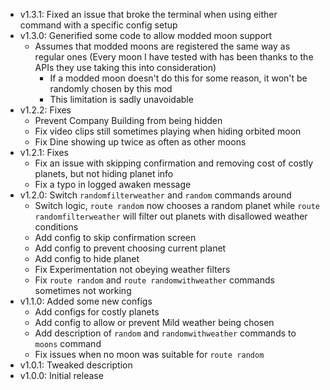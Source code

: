 - v1.3.1: Fixed an issue that broke the terminal when using either command with a specific config setup
- v1.3.0: Generified some code to allow modded moon support
  - Assumes that modded moons are registered the same way as regular ones (Every moon I have tested with has been thanks to the APIs they use taking this into consideration)
    - If a modded moon doesn't do this for some reason, it won't be randomly chosen by this mod
    - This limitation is sadly unavoidable
- v1.2.2: Fixes
  - Prevent Company Building from being hidden
  - Fix video clips still sometimes playing when hiding orbited moon
  - Fix Dine showing up twice as often as other moons
- v1.2.1: Fixes
  - Fix an issue with skipping confirmation and removing cost of costly planets, but not hiding planet info
  - Fix a typo in logged awaken message
- v1.2.0: Switch `randomfilterweather` and `random` commands around
  - Switch logic, `route random` now chooses a random planet while `route randomfilterweather` will filter out planets with disallowed weather conditions
  - Add config to skip confirmation screen
  - Add config to prevent choosing current planet
  - Add config to hide planet
  - Fix Experimentation not obeying weather filters
  - Fix `route random` and `route randomwithweather` commands sometimes not working
- v1.1.0: Added some new configs
  - Add configs for costly planets
  - Add config to allow or prevent Mild weather being chosen
  - Add description of `random` and `randomwithweather` commands to `moons` command
  - Fix issues when no moon was suitable for `route random`
- v1.0.1: Tweaked description
- v1.0.0: Initial release
